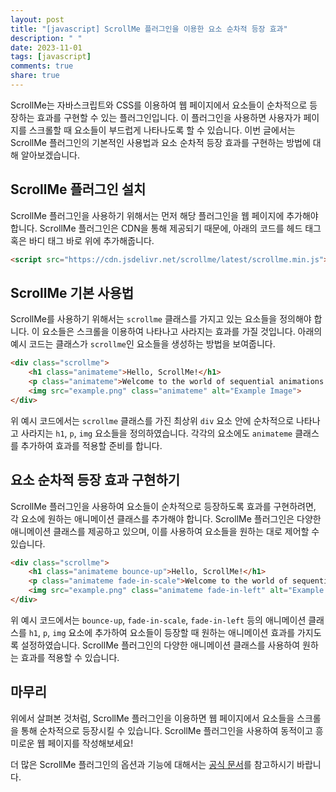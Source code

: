 ```yaml
---
layout: post
title: "[javascript] ScrollMe 플러그인을 이용한 요소 순차적 등장 효과"
description: " "
date: 2023-11-01
tags: [javascript]
comments: true
share: true
---
```


ScrollMe는 자바스크립트와 CSS를 이용하여 웹 페이지에서 요소들이 순차적으로 등장하는 효과를 구현할 수 있는 플러그인입니다. 이 플러그인을 사용하면 사용자가 페이지를 스크롤할 때 요소들이 부드럽게 나타나도록 할 수 있습니다. 이번 글에서는 ScrollMe 플러그인의 기본적인 사용법과 요소 순차적 등장 효과를 구현하는 방법에 대해 알아보겠습니다.

## ScrollMe 플러그인 설치

ScrollMe 플러그인을 사용하기 위해서는 먼저 해당 플러그인을 웹 페이지에 추가해야 합니다. ScrollMe 플러그인은 CDN을 통해 제공되기 때문에, 아래의 코드를 헤드 태그 혹은 바디 태그 바로 위에 추가해줍니다.

```html
<script src="https://cdn.jsdelivr.net/scrollme/latest/scrollme.min.js"></script>
```

## ScrollMe 기본 사용법

ScrollMe를 사용하기 위해서는 `scrollme` 클래스를 가지고 있는 요소들을 정의해야 합니다. 이 요소들은 스크롤을 이용하여 나타나고 사라지는 효과를 가질 것입니다. 아래의 예시 코드는 클래스가 `scrollme`인 요소들을 생성하는 방법을 보여줍니다.

```html
<div class="scrollme">
    <h1 class="animateme">Hello, ScrollMe!</h1>
    <p class="animateme">Welcome to the world of sequential animations.</p>
    <img src="example.png" class="animateme" alt="Example Image">
</div>
```

위 예시 코드에서는 `scrollme` 클래스를 가진 최상위 `div` 요소 안에 순차적으로 나타나고 사라지는 `h1`, `p`, `img` 요소들을 정의하였습니다. 각각의 요소에도 `animateme` 클래스를 추가하여 효과를 적용할 준비를 합니다.

## 요소 순차적 등장 효과 구현하기

ScrollMe 플러그인을 사용하여 요소들이 순차적으로 등장하도록 효과를 구현하려면, 각 요소에 원하는 애니메이션 클래스를 추가해야 합니다. ScrollMe 플러그인은 다양한 애니메이션 클래스를 제공하고 있으며, 이를 사용하여 요소들을 원하는 대로 제어할 수 있습니다.

```html
<div class="scrollme">
    <h1 class="animateme bounce-up">Hello, ScrollMe!</h1>
    <p class="animateme fade-in-scale">Welcome to the world of sequential animations.</p>
    <img src="example.png" class="animateme fade-in-left" alt="Example Image">
</div>
```

위 예시 코드에서는 `bounce-up`, `fade-in-scale`, `fade-in-left` 등의 애니메이션 클래스를 `h1`, `p`, `img` 요소에 추가하여 요소들이 등장할 때 원하는 애니메이션 효과를 가지도록 설정하였습니다. ScrollMe 플러그인의 다양한 애니메이션 클래스를 사용하여 원하는 효과를 적용할 수 있습니다.

## 마무리

위에서 살펴본 것처럼, ScrollMe 플러그인을 이용하면 웹 페이지에서 요소들을 스크롤을 통해 순차적으로 등장시킬 수 있습니다. ScrollMe 플러그인을 사용하여 동적이고 흥미로운 웹 페이지를 작성해보세요!

더 많은 ScrollMe 플러그인의 옵션과 기능에 대해서는 [공식 문서](https://scrollme.nckprsn.com/documentation)를 참고하시기 바랍니다.
```